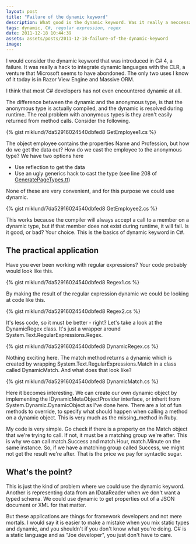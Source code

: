 ```yaml
---
layout: post
title: "Failure of the dynamic keyword"
description: What good is the dynamic keyword. Was it really a neccessary addition to C#? Here's an example of how you could use dynamic with regular expressions.
tags: dynamic, C#, regular expression, regex
date: 2011-12-18 10:44:39
assets: assets/posts/2011-12-18-failure-of-the-dynamic-keyword
image: 
---
```


I would consider the dynamic keyword that was introduced in C# 4, a failure. It was really a hack to integrate dynamic languages with the CLR, a venture that Microsoft seems to have abondoned. The only two uses I know of it today is in Razor View Engine and Massive ORM.

I think that most C# developers has not even encountered dynamic at all.

The difference between the dynamic and the anonymous type, is that the anonymous type is actually compiled, and the dynamic is resolved during runtime. The real problem with anonymous types is they aren't easily returned from method calls. Consider the following.

{% gist miklund/7da52916024540dbfed8 GetEmployee1.cs %}

The object employee contains the properties Name and Profession, but how do we get the data out? How do we cast the employee to the anonymous type? We have two options here

* Use reflection to get the data
* Use an ugly generics hack to cast the type (see line 208 of [GeneratePageTypes.tt](https://bitbucket.org/bokmal/episerver-cms-pagetypes-t4-template/src/tip/GeneratePageTypes.tt))

None of these are very convenient, and for this purpose we could use dynamic.

{% gist miklund/7da52916024540dbfed8 GetEmployee2.cs %}

This works because the compiler will always accept a call to a member on a dynamic type, but if that member does not exist during runtime, it will fail. Is it good, or bad? Your choice. This is the basics of dynamic keyword in C#.

## The practical application

Have you ever been working with regular expressions? Your code probably would look like this.

{% gist miklund/7da52916024540dbfed8 Regex1.cs %}

By making the result of the regular expression dynamic we could be looking at code like this.

{% gist miklund/7da52916024540dbfed8 Regex2.cs %}

It's less code, so it must be better - right? Let's take a look at the DynamicRegex class. It's just a wrapper around System.Text.RegularExpressions.Regex.

{% gist miklund/7da52916024540dbfed8 DynamicRegex.cs %}

Nothing exciting here. The match method returns a dynamic which is created by wrapping System.Text.RegularExpressions.Match in a class called DynamicMatch. And what does that look like?

{% gist miklund/7da52916024540dbfed8 DynamicMatch.cs %}

Here it becomes interesting. We can create our own dynamic object by implementing the IDynamicMetaObjectProvider interface, or inherit from System.Dynamic.DynamicObject as I've done here. There are a lot of fun methods to override, to specify what should happen when calling a method on a dynamic object. This is very much as the missing\_method in Ruby.

My code is very simple. Go check if there is a property on the Match object that we're trying to call. If not, it must be a matching group we're after. This is why we can call match.Success and match.Hour, match.Minute on the same instance. So, if we have a matching group called Success, we might not get the result we're after. That is the price we pay for syntactic sugar.

## What's the point?

This is just the kind of problem where we could use the dynamic keyword. Another is representing data from an IDataReader when we don't want a typed schema. We could use dynamic to get properties out of a JSON document or XML for that matter.

But these applications are things for framework developers and not mere mortals. I would say it is easier to make a mistake when you mix static types and dynamic, and you shouldn't if you don't know what you're doing. C# is a static language and as "Joe developer", you just don't have to care.
